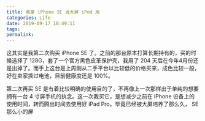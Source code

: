 ```yaml
---
title: 我拿 iPhone SE 当大屏 iPod 用
categories: Life
date: 2019-09-17 10:49:11
tags:
permalink:
---
```


这其实是我第二次购买 iPhone SE 了。之前的那台原本打算长期持有的，买的时候选择了 128G，套了一个官方黑色皮革保护壳，我用了 204 天后在今年4月份还是出掉了。而手上这台是上周刚从二手平台以比较低的价格买来，成色比较一般，好在卖家换过电池，目前健康度还是 100%。

第二次再买 SE 是有着比较明确的使用目的了，不再像上一次那样出于单纯的想要拥有一台 4 寸屏手机的执念。这一次我买它，是想减少之前在 iPhone 设备上的使用时间，转而腾出时间去使用好 iPad Pro。毕竟已经被大屏培养了那么久， SE 那么小的屏

